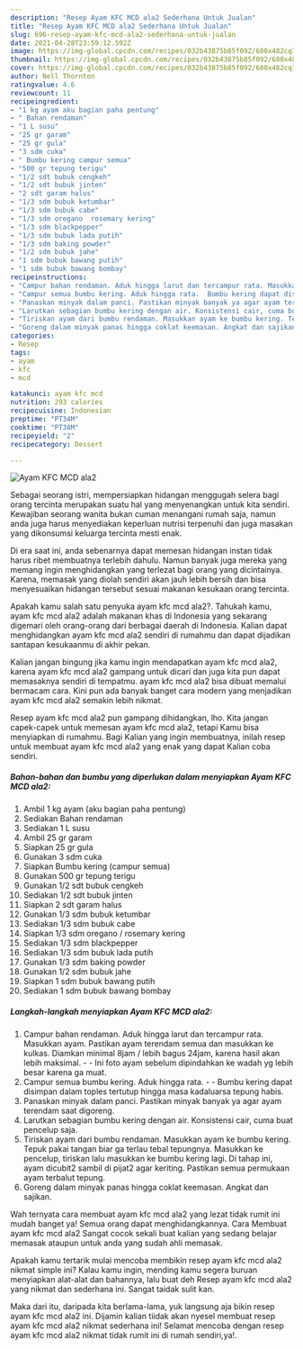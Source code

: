 ```yaml
---
description: "Resep Ayam KFC MCD ala2 Sederhana Untuk Jualan"
title: "Resep Ayam KFC MCD ala2 Sederhana Untuk Jualan"
slug: 696-resep-ayam-kfc-mcd-ala2-sederhana-untuk-jualan
date: 2021-04-28T23:59:12.592Z
image: https://img-global.cpcdn.com/recipes/032b43875b85f092/680x482cq70/ayam-kfc-mcd-ala2-foto-resep-utama.jpg
thumbnail: https://img-global.cpcdn.com/recipes/032b43875b85f092/680x482cq70/ayam-kfc-mcd-ala2-foto-resep-utama.jpg
cover: https://img-global.cpcdn.com/recipes/032b43875b85f092/680x482cq70/ayam-kfc-mcd-ala2-foto-resep-utama.jpg
author: Nell Thornton
ratingvalue: 4.6
reviewcount: 11
recipeingredient:
- "1 kg ayam aku bagian paha pentung"
- " Bahan rendaman"
- "1 L susu"
- "25 gr garam"
- "25 gr gula"
- "3 sdm cuka"
- " Bumbu kering campur semua"
- "500 gr tepung terigu"
- "1/2 sdt bubuk cengkeh"
- "1/2 sdt bubuk jinten"
- "2 sdt garam halus"
- "1/3 sdm bubuk ketumbar"
- "1/3 sdm bubuk cabe"
- "1/3 sdm oregano  rosemary kering"
- "1/3 sdm blackpepper"
- "1/3 sdm bubuk lada putih"
- "1/3 sdm baking powder"
- "1/2 sdm bubuk jahe"
- "1 sdm bubuk bawang putih"
- "1 sdm bubuk bawang bombay"
recipeinstructions:
- "Campur bahan rendaman. Aduk hingga larut dan tercampur rata. Masukkan ayam. Pastikan ayam terendam semua dan masukkan ke kulkas. Diamkan minimal 8jam / lebih bagus 24jam, karena hasil akan lebih maksimal.  Ini foto ayam sebelum dipindahkan ke wadah yg lebih besar karena ga muat."
- "Campur semua bumbu kering. Aduk hingga rata.  Bumbu kering dapat disimpan dalam toples tertutup hingga masa kadaluarsa tepung habis."
- "Panaskan minyak dalam panci. Pastikan minyak banyak ya agar ayam terendam saat digoreng."
- "Larutkan sebagian bumbu kering dengan air. Konsistensi cair, cuma buat pencelup saja."
- "Tiriskan ayam dari bumbu rendaman. Masukkan ayam ke bumbu kering. Tepuk pakai tangan biar ga terlau tebal tepungnya. Masukkan ke pencelup, tiriskan lalu masukkan ke bumbu kering lagi. Di tahap ini, ayam dicubit2 sambil di pijat2 agar keriting. Pastikan semua permukaan ayam terbalut tepung."
- "Goreng dalam minyak panas hingga coklat keemasan. Angkat dan sajikan."
categories:
- Resep
tags:
- ayam
- kfc
- mcd

katakunci: ayam kfc mcd 
nutrition: 293 calories
recipecuisine: Indonesian
preptime: "PT34M"
cooktime: "PT38M"
recipeyield: "2"
recipecategory: Dessert

---
```



![Ayam KFC MCD ala2](https://img-global.cpcdn.com/recipes/032b43875b85f092/680x482cq70/ayam-kfc-mcd-ala2-foto-resep-utama.jpg)

Sebagai seorang istri, mempersiapkan hidangan menggugah selera bagi orang tercinta merupakan suatu hal yang menyenangkan untuk kita sendiri. Kewajiban seorang  wanita bukan cuman menangani rumah saja, namun anda juga harus menyediakan keperluan nutrisi terpenuhi dan juga masakan yang dikonsumsi keluarga tercinta mesti enak.

Di era  saat ini, anda sebenarnya dapat memesan hidangan instan tidak harus ribet membuatnya terlebih dahulu. Namun banyak juga mereka yang memang ingin menghidangkan yang terlezat bagi orang yang dicintainya. Karena, memasak yang diolah sendiri akan jauh lebih bersih dan bisa menyesuaikan hidangan tersebut sesuai makanan kesukaan orang tercinta. 



Apakah kamu salah satu penyuka ayam kfc mcd ala2?. Tahukah kamu, ayam kfc mcd ala2 adalah makanan khas di Indonesia yang sekarang digemari oleh orang-orang dari berbagai daerah di Indonesia. Kalian dapat menghidangkan ayam kfc mcd ala2 sendiri di rumahmu dan dapat dijadikan santapan kesukaanmu di akhir pekan.

Kalian jangan bingung jika kamu ingin mendapatkan ayam kfc mcd ala2, karena ayam kfc mcd ala2 gampang untuk dicari dan juga kita pun dapat memasaknya sendiri di tempatmu. ayam kfc mcd ala2 bisa dibuat memalui bermacam cara. Kini pun ada banyak banget cara modern yang menjadikan ayam kfc mcd ala2 semakin lebih nikmat.

Resep ayam kfc mcd ala2 pun gampang dihidangkan, lho. Kita jangan capek-capek untuk memesan ayam kfc mcd ala2, tetapi Kamu bisa menyiapkan di rumahmu. Bagi Kalian yang ingin membuatnya, inilah resep untuk membuat ayam kfc mcd ala2 yang enak yang dapat Kalian coba sendiri.

<!--inarticleads1-->

##### Bahan-bahan dan bumbu yang diperlukan dalam menyiapkan Ayam KFC MCD ala2:

1. Ambil 1 kg ayam (aku bagian paha pentung)
1. Sediakan  Bahan rendaman
1. Sediakan 1 L susu
1. Ambil 25 gr garam
1. Siapkan 25 gr gula
1. Gunakan 3 sdm cuka
1. Siapkan  Bumbu kering (campur semua)
1. Gunakan 500 gr tepung terigu
1. Gunakan 1/2 sdt bubuk cengkeh
1. Sediakan 1/2 sdt bubuk jinten
1. Siapkan 2 sdt garam halus
1. Gunakan 1/3 sdm bubuk ketumbar
1. Sediakan 1/3 sdm bubuk cabe
1. Siapkan 1/3 sdm oregano / rosemary kering
1. Sediakan 1/3 sdm blackpepper
1. Sediakan 1/3 sdm bubuk lada putih
1. Gunakan 1/3 sdm baking powder
1. Gunakan 1/2 sdm bubuk jahe
1. Siapkan 1 sdm bubuk bawang putih
1. Sediakan 1 sdm bubuk bawang bombay




<!--inarticleads2-->

##### Langkah-langkah menyiapkan Ayam KFC MCD ala2:

1. Campur bahan rendaman. Aduk hingga larut dan tercampur rata. Masukkan ayam. Pastikan ayam terendam semua dan masukkan ke kulkas. Diamkan minimal 8jam / lebih bagus 24jam, karena hasil akan lebih maksimal. -  - Ini foto ayam sebelum dipindahkan ke wadah yg lebih besar karena ga muat.
1. Campur semua bumbu kering. Aduk hingga rata. -  - Bumbu kering dapat disimpan dalam toples tertutup hingga masa kadaluarsa tepung habis.
1. Panaskan minyak dalam panci. Pastikan minyak banyak ya agar ayam terendam saat digoreng.
1. Larutkan sebagian bumbu kering dengan air. Konsistensi cair, cuma buat pencelup saja.
1. Tiriskan ayam dari bumbu rendaman. Masukkan ayam ke bumbu kering. Tepuk pakai tangan biar ga terlau tebal tepungnya. Masukkan ke pencelup, tiriskan lalu masukkan ke bumbu kering lagi. Di tahap ini, ayam dicubit2 sambil di pijat2 agar keriting. Pastikan semua permukaan ayam terbalut tepung.
1. Goreng dalam minyak panas hingga coklat keemasan. Angkat dan sajikan.




Wah ternyata cara membuat ayam kfc mcd ala2 yang lezat tidak rumit ini mudah banget ya! Semua orang dapat menghidangkannya. Cara Membuat ayam kfc mcd ala2 Sangat cocok sekali buat kalian yang sedang belajar memasak ataupun untuk anda yang sudah ahli memasak.

Apakah kamu tertarik mulai mencoba membikin resep ayam kfc mcd ala2 nikmat simple ini? Kalau kamu ingin, mending kamu segera buruan menyiapkan alat-alat dan bahannya, lalu buat deh Resep ayam kfc mcd ala2 yang nikmat dan sederhana ini. Sangat taidak sulit kan. 

Maka dari itu, daripada kita berlama-lama, yuk langsung aja bikin resep ayam kfc mcd ala2 ini. Dijamin kalian tiidak akan nyesel membuat resep ayam kfc mcd ala2 nikmat sederhana ini! Selamat mencoba dengan resep ayam kfc mcd ala2 nikmat tidak rumit ini di rumah sendiri,ya!.

